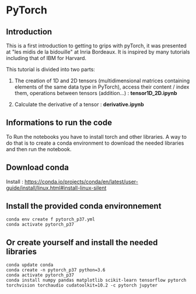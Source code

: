 # PyTorch


## Introduction

This is a first introduction to getting to grips with pyTorch, it was presented at "les midis de la bidouille" at Inria Bordeaux.
It is inspired by many tutorials including that of IBM for Harvard. 

This tutorial is divided into two parts:

   1. The creation of 1D and 2D tensors (multidimensional matrices
      containing elements of the same data type in PyTorch),
      access their content / index them, operations between tensors
      (addition...) : **tensor1D_2D.ipynb**

   2. Calculate the derivative of a tensor : **derivative.ipynb**


## Informations to run the code
To Run the notebooks you have to install torch and other libraries. 
A way to do that is to create a conda environment to download the needed libraries and then run the notebook.

## Download conda


Install : https://conda.io/projects/conda/en/latest/user-guide/install/linux.html#install-linux-silent

## Install the provided conda environnement 

```shell=bash
conda env create f pytorch_p37.yml
conda activate pytorch_p37
```

## Or create yourself and install the needed libraries

```shell=bash
conda update conda
conda create -n pytorch_p37 python=3.6
conda activate pytorch_p37
conda install numpy pandas matplotlib scikit-learn tensorflow pytorch torchvision torchaudio cudatoolkit=10.2 -c pytorch jupyter 
```
